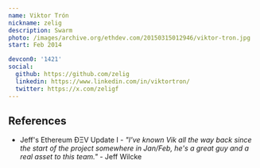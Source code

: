 ```yaml
---
name: Viktor Trón
nickname: zelig
description: Swarm
photo: /images/archive.org/ethdev.com/20150315012946/viktor-tron.jpg
start: Feb 2014

devcon0: '1421'
social:
  github: https://github.com/zelig
  linkedin: https://www.linkedin.com/in/viktortron/
  twitter: https://x.com/zeligf
---
```


## References

- Jeff's Ethereum ÐΞV Update I - *"I've known Vik all the way back since the start of the project somewhere in Jan/Feb, he's a great guy and a real asset to this team."* - Jeff Wilcke